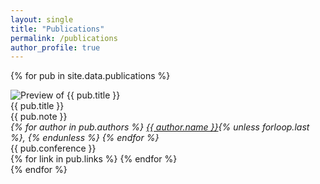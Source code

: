 ```yaml
---
layout: single
title: "Publications"
permalink: /publications
author_profile: true
---
```


<link rel="stylesheet" href="/assets/css/pubs.css">
<link rel="stylesheet" href="https://cdnjs.cloudflare.com/ajax/libs/font-awesome/6.5.0/css/all.min.css">

{% for pub in site.data.publications %}
<div class="publication-container">
  <div class="publication-item">
    <div class="publication-image">
      <img src="{{ pub.image }}" alt="Preview of {{ pub.title }}">
    </div>
    <div class="publication-text">
      <div class="publication-title">{{ pub.title }}</div>
      <div class="publication-note">{{ pub.note }}</div>
      <div class="publication-authors">
        <i>
          {% for author in pub.authors %}
            <a href="{{ author.url }}">{{ author.name }}</a>{% unless forloop.last %}, {% endunless %}
          {% endfor %}
        </i>
      </div>
      <div class="publication-conference">{{ pub.conference }}</div>
      <div class="publication-links">
        {% for link in pub.links %}
          <a href="{{ link.url }}" title="{{ link.title }}"><i class="{{ link.icon }}"></i></a>
        {% endfor %}
      </div>
    </div>
  </div>
</div>
{% endfor %}

